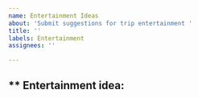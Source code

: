 ```yaml
---
name: Entertainment Ideas
about: 'Submit suggestions for trip entertainment '
title: ''
labels: Entertainment
assignees: ''

---
```


## ** Entertainment idea: <title>**

## ** Time of day: **

## **Number of people involved **

## **Limiting factors:**

